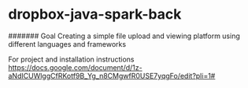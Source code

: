 # dropbox-java-spark-back

####### Goal
Creating a simple file upload and viewing platform using different languages and frameworks

For project and installation instructions
https://docs.google.com/document/d/1z-aNdICUWlggCfRKotf9B_Yg_n8CMgwfR0USE7yqgFo/edit?pli=1#
